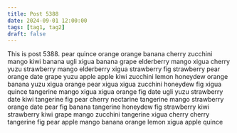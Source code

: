 ```yaml
---
title: Post 5388
date: 2024-09-01 12:00:00
tags: [tag1, tag2]
draft: false
---
```

This is post 5388.
pear
quince
orange
orange
banana
cherry
zucchini
mango
kiwi
banana
ugli
xigua
banana
grape
elderberry
mango
xigua
cherry
yuzu
strawberry
mango
elderberry
xigua
strawberry
fig
strawberry
pear
orange
date
grape
yuzu
apple
apple
kiwi
zucchini
lemon
honeydew
orange
banana
yuzu
xigua
orange
pear
xigua
xigua
zucchini
honeydew
fig
xigua
quince
tangerine
mango
xigua
xigua
orange
fig
date
ugli
yuzu
strawberry
date
kiwi
tangerine
fig
pear
cherry
nectarine
tangerine
mango
strawberry
orange
date
pear
fig
banana
tangerine
honeydew
fig
strawberry
kiwi
strawberry
kiwi
grape
mango
zucchini
tangerine
xigua
cherry
cherry
tangerine
fig
pear
apple
mango
banana
orange
lemon
xigua
apple
quince
